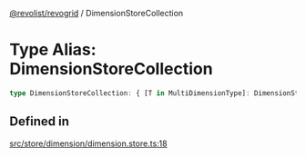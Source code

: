 [@revolist/revogrid](README.md) / DimensionStoreCollection

# Type Alias: DimensionStoreCollection

```ts
type DimensionStoreCollection: { [T in MultiDimensionType]: DimensionStore };
```

## Defined in

[src/store/dimension/dimension.store.ts:18](https://github.com/revolist/revogrid/blob/f56bf50e3d2048c8d7f3081240be2216cdbe01d4/src/store/dimension/dimension.store.ts#L18)
